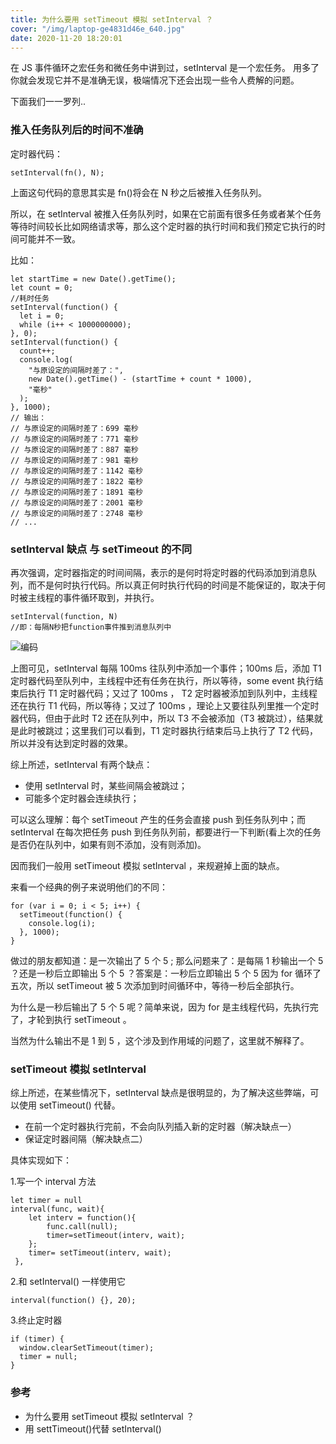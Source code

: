 ```yaml
---
title: 为什么要用 setTimeout 模拟 setInterval ？
cover: "/img/laptop-ge4831d46e_640.jpg"
date: 2020-11-20 18:20:01
---
```


在 JS 事件循环之宏任务和微任务中讲到过，setInterval 是一个宏任务。
用多了你就会发现它并不是准确无误，极端情况下还会出现一些令人费解的问题。

下面我们一一罗列..

### 推入任务队列后的时间不准确

定时器代码：

```
setInterval(fn(), N);
```

上面这句代码的意思其实是 fn()将会在 N 秒之后被推入任务队列。

所以，在 setInterval 被推入任务队列时，如果在它前面有很多任务或者某个任务等待时间较长比如网络请求等，那么这个定时器的执行时间和我们预定它执行的时间可能并不一致。

比如：

```
let startTime = new Date().getTime();
let count = 0;
//耗时任务
setInterval(function() {
  let i = 0;
  while (i++ < 1000000000);
}, 0);
setInterval(function() {
  count++;
  console.log(
    "与原设定的间隔时差了：",
    new Date().getTime() - (startTime + count * 1000),
    "毫秒"
  );
}, 1000);
// 输出：
// 与原设定的间隔时差了：699 毫秒
// 与原设定的间隔时差了：771 毫秒
// 与原设定的间隔时差了：887 毫秒
// 与原设定的间隔时差了：981 毫秒
// 与原设定的间隔时差了：1142 毫秒
// 与原设定的间隔时差了：1822 毫秒
// 与原设定的间隔时差了：1891 毫秒
// 与原设定的间隔时差了：2001 毫秒
// 与原设定的间隔时差了：2748 毫秒
// ...
```

### setInterval 缺点 与 setTimeout 的不同

再次强调，定时器指定的时间间隔，表示的是何时将定时器的代码添加到消息队列，而不是何时执行代码。所以真正何时执行代码的时间是不能保证的，取决于何时被主线程的事件循环取到，并执行。

```
setInterval(function, N)
//即：每隔N秒把function事件推到消息队列中
```

![编码](/img/20220324233618.png)

上图可见，setInterval 每隔 100ms 往队列中添加一个事件；100ms 后，添加 T1 定时器代码至队列中，主线程中还有任务在执行，所以等待，some event 执行结束后执行 T1 定时器代码；又过了 100ms ， T2 定时器被添加到队列中，主线程还在执行 T1 代码，所以等待；又过了 100ms ，理论上又要往队列里推一个定时器代码，但由于此时 T2 还在队列中，所以 T3 不会被添加（T3 被跳过），结果就是此时被跳过；这里我们可以看到，T1 定时器执行结束后马上执行了 T2 代码，所以并没有达到定时器的效果。

综上所述，setInterval 有两个缺点：

- 使用 setInterval 时，某些间隔会被跳过；
- 可能多个定时器会连续执行；

可以这么理解：每个 setTimeout 产生的任务会直接 push 到任务队列中；而 setInterval 在每次把任务 push 到任务队列前，都要进行一下判断(看上次的任务是否仍在队列中，如果有则不添加，没有则添加)。

因而我们一般用 setTimeout 模拟 setInterval ，来规避掉上面的缺点。

来看一个经典的例子来说明他们的不同：

```
for (var i = 0; i < 5; i++) {
  setTimeout(function() {
    console.log(i);
  }, 1000);
}
```

做过的朋友都知道：是一次输出了 5 个 5 ; 那么问题来了：是每隔 1 秒输出一个 5 ？还是一秒后立即输出 5 个 5 ？答案是：一秒后立即输出 5 个 5 因为 for 循环了五次，所以 setTimeout 被 5 次添加到时间循环中，等待一秒后全部执行。

为什么是一秒后输出了 5 个 5 呢？简单来说，因为 for 是主线程代码，先执行完了，才轮到执行 setTimeout 。

当然为什么输出不是 1 到 5 ，这个涉及到作用域的问题了，这里就不解释了。

### setTimeout 模拟 setInterval

综上所述，在某些情况下，setInterval 缺点是很明显的，为了解决这些弊端，可以使用 setTimeout() 代替。

- 在前一个定时器执行完前，不会向队列插入新的定时器（解决缺点一）
- 保证定时器间隔（解决缺点二）

具体实现如下：

1.写一个 interval 方法

```
let timer = null
interval(func, wait){
    let interv = function(){
        func.call(null);
        timer=setTimeout(interv, wait);
    };
    timer= setTimeout(interv, wait);
 },
```

2.和 setInterval() 一样使用它

```
interval(function() {}, 20);
```

3.终止定时器

```
if (timer) {
  window.clearSetTimeout(timer);
  timer = null;
}
```

### 参考

- 为什么要用 setTimeout 模拟 setInterval ？
- 用 settTimeout()代替 setInterval()
